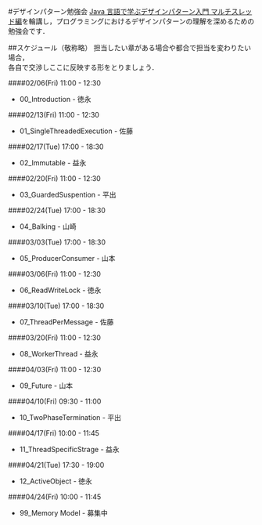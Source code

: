 #デザインパターン勉強会
[Java 言語で学ぶデザインパターン入門 マルチスレッド編](http://www.amazon.co.jp/dp/4797331623/ref=pd_lpo_sbs_dp_ss_3?pf_rd_p=187205609&pf_rd_s=lpo-top-stripe&pf_rd_t=201&pf_rd_i=4797327030&pf_rd_m=AN1VRQENFRJN5&pf_rd_r=1J6FACSRE4X7215VT8RY)を輪講し，プログラミングにおけるデザインパターンの理解を深めるための勉強会です．

##スケジュール（敬称略）
担当したい章がある場合や都合で担当を変わりたい場合，  
各自で交渉しここに反映する形をとりましょう．

####02/06(Fri) 11:00 - 12:30
* 00_Introduction - 徳永

####02/13(Fri) 11:00 - 12:30
* 01_SingleThreadedExecution - 佐藤

####02/17(Tue) 17:00 - 18:30
* 02_Immutable - 益永

####02/20(Fri) 11:00 - 12:30
* 03_GuardedSuspention - 平出

####02/24(Tue) 17:00 - 18:30
* 04_Balking - 山崎

####03/03(Tue) 17:00 - 18:30
* 05_ProducerConsumer - 山本

####03/06(Fri) 11:00 - 12:30
* 06_ReadWriteLock - 徳永

####03/10(Tue) 17:00 - 18:30
* 07_ThreadPerMessage - 佐藤

####03/20(Fri) 11:00 - 12:30
* 08_WorkerThread - 益永

####04/03(Fri) 11:00 - 12:30
* 09_Future - 山本
 
####04/10(Fri) 09:30 - 11:00
* 10_TwoPhaseTermination - 平出

####04/17(Fri) 10:00 - 11:45
* 11_ThreadSpecificStrage - 益永

####04/21(Tue) 17:30 - 19:00
* 12_ActiveObject - 徳永 

####04/24(Fri) 10:00 - 11:45
* 99_Memory Model - 募集中
